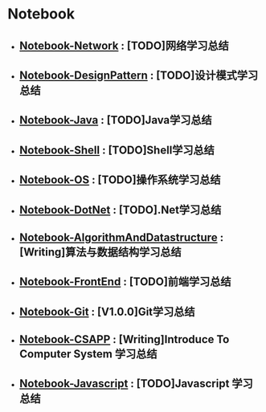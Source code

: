 # Notebook

* ## [Notebook-Network](https://github.com/dp9u0/Notebook-Network) :  [TODO]网络学习总结
* ## [Notebook-DesignPattern](https://github.com/dp9u0/Notebook-DesignPattern) :  [TODO]设计模式学习总结
* ## [Notebook-Java](https://github.com/dp9u0/Notebook-Java) :  [TODO]Java学习总结
* ## [Notebook-Shell](https://github.com/dp9u0/Notebook-Shell) :  [TODO]Shell学习总结
* ## [Notebook-OS](https://github.com/dp9u0/Notebook-OS) :  [TODO]操作系统学习总结
* ## [Notebook-DotNet](https://github.com/dp9u0/Notebook-DotNet) :  [TODO].Net学习总结
* ## [Notebook-AlgorithmAndDatastructure](https://github.com/dp9u0/Notebook-AlgorithmAndDatastructure) : [Writing]算法与数据结构学习总结
* ## [Notebook-FrontEnd](https://github.com/dp9u0/Notebook-FrontEnd) : [TODO]前端学习总结
* ## [Notebook-Git](https://github.com/dp9u0/Notebook-Git) : [V1.0.0]Git学习总结
* ## [Notebook-CSAPP](https://github.com/dp9u0/Notebook-CSAPP) : [Writing]Introduce To Computer System 学习总结
* ## [Notebook-Javascript](https://github.com/dp9u0/Notebook-Javascript) : [TODO]Javascript 学习总结
